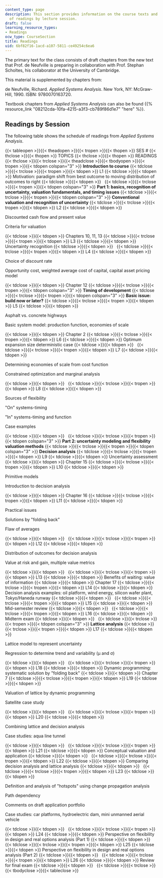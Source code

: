 ```yaml
---
content_type: page
description: This section provides information on the course texts and the schedule
  of readings by lecture session.
draft: false
learning_resource_types:
- Readings
ocw_type: CourseSection
title: Readings
uid: 6bf82f16-1acd-a107-5811-ce49254c6ea6
---
```

The primary text for the class consists of draft chapters from the new text that Prof. de Neufville is preparing in collaboration with Prof. Stephan Scholtes, his collaborator at the University of Cambridge.

This material is supplemented by chapters from:

de Neufville, Richard. *Applied Systems Analysis*. New York, NY: McGraw-Hill, 1990. ISBN: 9780070163720.

Textbook chapters from *Applied Systems Analysis* can also be found {{% resource_link "08212cda-10fa-4215-a3f3-cb789f86d1e7" "here" %}}.

## Readings by Session

The following table shows the schedule of readings from *Applied Systems Analysis*.

{{< tableopen >}}{{< theadopen >}}{{< tropen >}}{{< thopen >}}
SES #
{{< thclose >}}{{< thopen >}}
TOPICS
{{< thclose >}}{{< thopen >}}
READINGS
{{< thclose >}}{{< trclose >}}{{< theadclose >}}{{< tbodyopen >}}{{< tropen >}}{{< tdopen colspan="3" >}}
**Introduction to course**
{{< tdclose >}}{{< trclose >}}{{< tropen >}}{{< tdopen >}}
L1
{{< tdclose >}}{{< tdopen >}}
Motivation: paradigm shift from best outcome to moving distribution of outcomes to right
{{< tdclose >}}{{< tdopen >}}
 
{{< tdclose >}}{{< trclose >}}{{< tropen >}}{{< tdopen colspan="3" >}}
**Part 1: basics, recognition of uncertainty, valuation fundamentals, and timing issues**
{{< tdclose >}}{{< trclose >}}{{< tropen >}}{{< tdopen colspan="3" >}}
**Conventional valuation and recognition of uncertainty**
{{< tdclose >}}{{< trclose >}}{{< tropen >}}{{< tdopen >}}
L2
{{< tdclose >}}{{< tdopen >}}

Discounted cash flow and present value

Criteria for valuation

{{< tdclose >}}{{< tdopen >}}
Chapters 10, 11, 13
{{< tdclose >}}{{< trclose >}}{{< tropen >}}{{< tdopen >}}
L3
{{< tdclose >}}{{< tdopen >}}
Uncertainty recognition
{{< tdclose >}}{{< tdopen >}}
 
{{< tdclose >}}{{< trclose >}}{{< tropen >}}{{< tdopen >}}
L4
{{< tdclose >}}{{< tdopen >}}

Choice of discount rate

Opportunity cost, weighted average cost of capital, capital asset pricing model

{{< tdclose >}}{{< tdopen >}}
Chapter 12
{{< tdclose >}}{{< trclose >}}{{< tropen >}}{{< tdopen colspan="3" >}}
**Timing of development**
{{< tdclose >}}{{< trclose >}}{{< tropen >}}{{< tdopen colspan="3" >}}
**Basic issue: build now or later?**
{{< tdclose >}}{{< trclose >}}{{< tropen >}}{{< tdopen >}}
L5
{{< tdclose >}}{{< tdopen >}}

Asphalt vs. concrete highways

Basic system model: production function, economies of scale

{{< tdclose >}}{{< tdopen >}}
Chapter 2
{{< tdclose >}}{{< trclose >}}{{< tropen >}}{{< tdopen >}}
L6
{{< tdclose >}}{{< tdopen >}}
Optimum expansion size deterministic case
{{< tdclose >}}{{< tdopen >}}
 
{{< tdclose >}}{{< trclose >}}{{< tropen >}}{{< tdopen >}}
L7
{{< tdclose >}}{{< tdopen >}}

Determining economies of scale from cost function

Constrained optimization and marginal analysis

{{< tdclose >}}{{< tdopen >}}
 
{{< tdclose >}}{{< trclose >}}{{< tropen >}}{{< tdopen >}}
L8
{{< tdclose >}}{{< tdopen >}}

Sources of flexibility

"On" systems-timing

"In" systems-timing and function

Case examples

{{< tdclose >}}{{< tdopen >}}
 
{{< tdclose >}}{{< trclose >}}{{< tropen >}}{{< tdopen colspan="3" >}}
**Part 2: uncertainty modeling and flexibility valuation methods**
{{< tdclose >}}{{< trclose >}}{{< tropen >}}{{< tdopen colspan="3" >}}
**Decision analysis**
{{< tdclose >}}{{< trclose >}}{{< tropen >}}{{< tdopen >}}
L9
{{< tdclose >}}{{< tdopen >}}
Uncertainty assessment
{{< tdclose >}}{{< tdopen >}}
Chapter 15
{{< tdclose >}}{{< trclose >}}{{< tropen >}}{{< tdopen >}}
L10
{{< tdclose >}}{{< tdopen >}}

Primitive models

Introduction to decision analysis

{{< tdclose >}}{{< tdopen >}}
Chapter 16
{{< tdclose >}}{{< trclose >}}{{< tropen >}}{{< tdopen >}}
L11
{{< tdclose >}}{{< tdopen >}}

Practical issues

Solutions by "folding back"

Flaw of averages

{{< tdclose >}}{{< tdopen >}}
 
{{< tdclose >}}{{< trclose >}}{{< tropen >}}{{< tdopen >}}
L12
{{< tdclose >}}{{< tdopen >}}

Distribution of outcomes for decision analysis

Value at risk and gain, multiple value metrics

{{< tdclose >}}{{< tdopen >}}
 
{{< tdclose >}}{{< trclose >}}{{< tropen >}}{{< tdopen >}}
L13
{{< tdclose >}}{{< tdopen >}}
Benefits of waiting: value of information
{{< tdclose >}}{{< tdopen >}}
Chapter 17
{{< tdclose >}}{{< trclose >}}{{< tropen >}}{{< tdopen >}}
L14
{{< tdclose >}}{{< tdopen >}}
Decision analysis examples: oil platform, wind energy, silicon wafer plant, Tokyo/Haneda runway
{{< tdclose >}}{{< tdopen >}}
 
{{< tdclose >}}{{< trclose >}}{{< tropen >}}{{< tdopen >}}
L15
{{< tdclose >}}{{< tdopen >}}
Mid-semester review
{{< tdclose >}}{{< tdopen >}}
 
{{< tdclose >}}{{< trclose >}}{{< tropen >}}{{< tdopen >}}
L16
{{< tdclose >}}{{< tdopen >}}
Midterm exam
{{< tdclose >}}{{< tdopen >}}
 
{{< tdclose >}}{{< trclose >}}{{< tropen >}}{{< tdopen colspan="3" >}}
**Lattice analysis**
{{< tdclose >}}{{< trclose >}}{{< tropen >}}{{< tdopen >}}
L17
{{< tdclose >}}{{< tdopen >}}

Lattice model to represent uncertainty

Regression to determine trend and variability (μ and σ)

{{< tdclose >}}{{< tdopen >}}
 
{{< tdclose >}}{{< trclose >}}{{< tropen >}}{{< tdopen >}}
L18
{{< tdclose >}}{{< tdopen >}}
Dynamic programming: systematic solution by "folding back"
{{< tdclose >}}{{< tdopen >}}
Chapter 7
{{< tdclose >}}{{< trclose >}}{{< tropen >}}{{< tdopen >}}
L19
{{< tdclose >}}{{< tdopen >}}

Valuation of lattice by dynamic programming

Satellite case study

{{< tdclose >}}{{< tdopen >}}
 
{{< tdclose >}}{{< trclose >}}{{< tropen >}}{{< tdopen >}}
L20
{{< tdclose >}}{{< tdopen >}}

Combining lattice and decision analysis

Case studies: aqua line tunnel

{{< tdclose >}}{{< tdopen >}}
 
{{< tdclose >}}{{< trclose >}}{{< tropen >}}{{< tdopen >}}
L21
{{< tdclose >}}{{< tdopen >}}
Conceptual valuation and application
{{< tdclose >}}{{< tdopen >}}
 
{{< tdclose >}}{{< trclose >}}{{< tropen >}}{{< tdopen >}}
L22
{{< tdclose >}}{{< tdopen >}}
Comparing decision analysis and lattice analysis
{{< tdclose >}}{{< tdopen >}}
 
{{< tdclose >}}{{< trclose >}}{{< tropen >}}{{< tdopen >}}
L23
{{< tdclose >}}{{< tdopen >}}

Definition and analysis of "hotspots" using change propagation analysis

Path dependency

Comments on draft application portfolio

Case studies: car platforms, hydroelectric dam, mini unmanned aerial vehicle

{{< tdclose >}}{{< tdopen >}}
 
{{< tdclose >}}{{< trclose >}}{{< tropen >}}{{< tdopen >}}
L24
{{< tdclose >}}{{< tdopen >}}
Perspective on flexibility in design and real options analysis (Part 1)
{{< tdclose >}}{{< tdopen >}}
 
{{< tdclose >}}{{< trclose >}}{{< tropen >}}{{< tdopen >}}
L25
{{< tdclose >}}{{< tdopen >}}
Perspective on flexibility in design and real options analysis (Part 2)
{{< tdclose >}}{{< tdopen >}}
 
{{< tdclose >}}{{< trclose >}}{{< tropen >}}{{< tdopen >}}
L26
{{< tdclose >}}{{< tdopen >}}
Review for final exam
{{< tdclose >}}{{< tdopen >}}
 
{{< tdclose >}}{{< trclose >}}{{< tbodyclose >}}{{< tableclose >}}